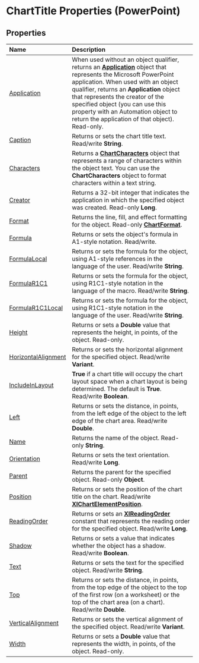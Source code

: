 
# ChartTitle Properties (PowerPoint)

## Properties



|**Name**|**Description**|
|:-----|:-----|
|[Application](9d3ba17e-4784-929b-873b-b500f291dac7.md)|When used without an object qualifier, returns an  **[Application](978c2b99-4271-b953-4283-73b5f3d96f41.md)** object that represents the Microsoft PowerPoint application. When used with an object qualifier, returns an **Application** object that represents the creator of the specified object (you can use this property with an Automation object to return the application of that object). Read-only.|
|[Caption](967080e3-66d5-0efd-cbcf-a98c3b51021b.md)|Returns or sets the chart title text. Read/write  **String**.|
|[Characters](38d03ba1-54dd-4bcb-1da3-37ad9b4f9b4c.md)|Returns a  **[ChartCharacters](2f659f71-f277-dab4-f2bd-631c7a2424de.md)** object that represents a range of characters within the object text. You can use the **ChartCharacters** object to format characters within a text string.|
|[Creator](89bf3fc7-ff0c-49b8-194d-0f3cd223aa3e.md)|Returns a 32-bit integer that indicates the application in which the specified object was created. Read-only  **Long**.|
|[Format](db98cf4f-57fa-8d4f-216c-c703084aa513.md)|Returns the line, fill, and effect formatting for the object. Read-only  **[ChartFormat](bba095c6-2abf-eb14-10d4-35686c06941c.md)**.|
|[Formula](39b9074e-5089-5f44-44ba-a20ec6b22963.md)|Returns or sets the object's formula in A1-style notation. Read/write.|
|[FormulaLocal](8ae6b4f9-37cf-9ec4-f63b-273f547ecc9b.md)|Returns or sets the formula for the object, using A1-style references in the language of the user. Read/write  **String**.|
|[FormulaR1C1](e39a9876-3bec-125f-4226-8f74bad963a2.md)|Returns or sets the formula for the object, using R1C1-style notation in the language of the macro. Read/write  **String**.|
|[FormulaR1C1Local](72e5648e-fd6a-27b4-5411-18f8e2c05949.md)|Returns or sets the formula for the object, using R1C1-style notation in the language of the user. Read/write  **String**.|
|[Height](d6a02265-ba93-e3cc-e0e4-da263a911650.md)|Returns or sets a  **Double** value that represents the height, in points, of the object. Read-only.|
|[HorizontalAlignment](6af12eec-7f4b-97db-aeb0-6871fa0cc607.md)|Returns or sets the horizontal alignment for the specified object. Read/write  **Variant**.|
|[IncludeInLayout](d4942d3e-1c58-c3b5-c291-64bf64300f9e.md)|**True** if a chart title will occupy the chart layout space when a chart layout is being determined. The default is **True**. Read/write **Boolean**.|
|[Left](acba5ff8-7844-7ba1-36a3-33a5ae7b0834.md)|Returns or sets the distance, in points, from the left edge of the object to the left edge of the chart area. Read/write  **Double**.|
|[Name](d14d50cf-5d28-842e-4108-8e42930c4f35.md)|Returns the name of the object. Read-only  **String**.|
|[Orientation](4df45235-46d0-006a-8bf6-9148d2a24ed8.md)|Returns or sets the text orientation. Read/write  **Long**.|
|[Parent](f22f8cfb-459f-d846-a0c3-b4dac186fa3a.md)|Returns the parent for the specified object. Read-only  **Object**.|
|[Position](b0e6860d-6750-9925-fa1b-6d36b101680e.md)|Returns or sets the position of the chart title on the chart. Read/write  **[XlChartElementPosition](9d383293-0cf7-d3ec-28c9-97b100546fec.md)**.|
|[ReadingOrder](77dc8893-2f57-0e3f-7d9a-cb9966087ede.md)|Returns or sets an  **[XlReadingOrder](38062197-37e0-f116-f7fb-d6ebeba2ff12.md)** constant that represents the reading order for the specified object. Read/write **Long**.|
|[Shadow](0c540dbd-de28-a21e-015b-6db05786c4eb.md)|Returns or sets a value that indicates whether the object has a shadow. Read/write  **Boolean**.|
|[Text](01ae345d-d87e-31f4-de5d-85878289ad20.md)|Returns or sets the text for the specified object. Read/write  **String**.|
|[Top](b78b0f84-df69-d882-ed6b-85c76297efa1.md)|Returns or sets the distance, in points, from the top edge of the object to the top of the first row (on a worksheet) or the top of the chart area (on a chart). Read/write  **Double**.|
|[VerticalAlignment](5c942c0e-6e9d-b696-d395-a461e92e42ab.md)|Returns or sets the vertical alignment of the specified object. Read/write  **Variant**.|
|[Width](fa1f96d8-0223-e2dc-9220-f29636399154.md)|Returns or sets a  **Double** value that represents the width, in points, of the object. Read-only.|
